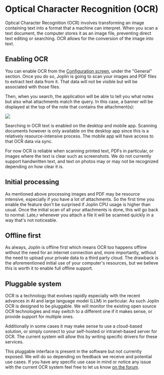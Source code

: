 # Optical Character Recognition (OCR)

Optical Character Recognition (OCR) involves transforming an image containing text into a format that a machine can interpret. When you scan a text document, the computer stores it as an image file, preventing direct text editing or searching. OCR allows for the conversion of the image into text.

## Enabling OCR

You can enable OCR from the [Configuration screen](https://github.com/laurent22/joplin/blob/dev/readme/apps/config_screen.md), under the "General" section. Once you do so, Joplin is going to scan your images and PDF files to extract text data from it. That data will not be visible but will be associated with those files.

Then, when you search, the application will be able to tell you what notes but also what attachments match the query. In this case, a banner will be displayed at the top of the note that contains the attachment(s):

![](https://raw.githubusercontent.com/laurent22/joplin/dev/Assets/WebsiteAssets/images/ocr/search_results.png)

Searching in OCR text is enabled on the desktop and mobile app. Scanning documents however is only available on the desktop app since this is a relatively resource-intensive process. The mobile app will have access to that OCR data via sync.

For now OCR is reliable when scanning printed text, PDFs in particular, or images where the text is clear such as screenshots. We do not currently support handwritten text, and text on photos may or may not be recognized depending on how clear it is.

## Initial processing

As mentioned above processing images and PDF may be resource intensive, especially if you have a lot of attachments. So the first time you enable the feature don't be surprised if Joplin CPU usage is higher than usual. Once the initial scan of all your attachments is done, this will go back to normal. Late,r whenever you attach a file it will be scanned quickly in a way that's not noticeable.

## Offline first

As always, Joplin is offline first which means OCR too happens offline without the need for an internet connection and, more importantly, without the need to upload your private data to a third party cloud. The drawback is the aforementioned initial use of your computer's resources, but we believe this is worth it to enable full offline support.

## Pluggable system

OCR is a technology that evolves rapidly especially with the recent advances in AI and large language model (LLM) in particular. As such Joplin OCR is designed to be pluggable. We will monitor the existing open source OCR technologies and may switch to a different one if it makes sense, or provide support for multiple ones.

Additionally in some cases it may make sense to use a cloud-based solution, or simply connect to your self-hosted or intranet-based server for OCR. The current system will allow this by writing specific drivers for these services.

This pluggable interface is present in the software but not currently exposed. We will do so depending on feedback we receive and potential use cases. If you have any specific use case in mind or notice any issue with the current OCR system feel free to let us know [on the forum](https://discourse.joplinapp.org/).
